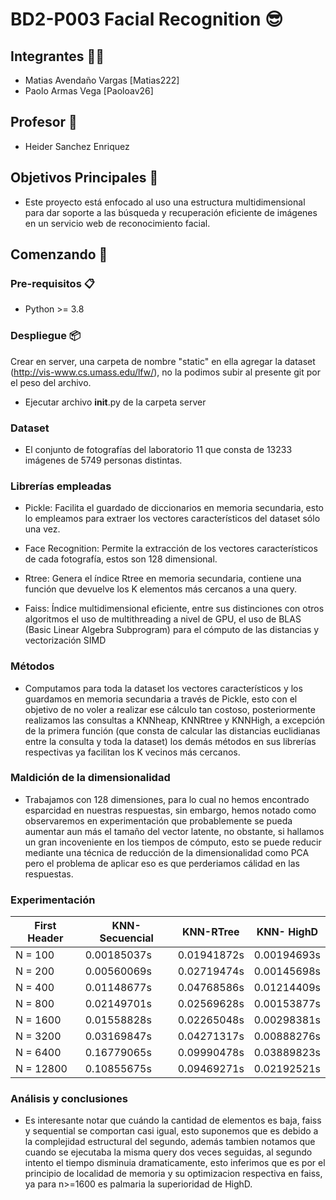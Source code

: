 # BD2-P003 Facial Recognition 😎

## Integrantes 🙋‍♂️
- Matias Avendaño Vargas  [Matias222]
- Paolo Armas Vega [Paoloav26]

## Profesor 🦾
- Heider Sanchez Enriquez

## Objetivos Principales 🎯
- Este proyecto está enfocado al uso una estructura multidimensional para dar soporte a las búsqueda y 
recuperación eficiente de imágenes en un servicio web de reconocimiento facial.

## Comenzando 🚀
### Pre-requisitos 📋
- Python >= 3.8
### Despliegue 📦
 Crear en server, una carpeta de nombre "static" en ella agregar la dataset (http://vis-www.cs.umass.edu/lfw/), no la podimos subir al presente git por el peso del archivo. <br />
- Ejecutar archivo __init__.py de la carpeta server
### Dataset
- El conjunto de fotografías del laboratorio 11 que consta de 13233 imágenes de 5749 personas distintas.
### Librerías empleadas
- Pickle: Facilita el guardado de diccionarios en memoria secundaria, esto lo empleamos para extraer los vectores característicos del dataset sólo una vez. <br />

- Face Recognition: Permite la extracción de los vectores característicos de cada fotografía, estos son 128 dimensional. <br />

- Rtree: Genera el índice Rtree en memoria secundaria, contiene una función que devuelve los K elementos más cercanos a una query.  <br />

- Faiss: Índice multidimensional eficiente, entre sus distinciones con otros algoritmos el uso de multithreading a nivel de GPU, el uso de BLAS (Basic Linear Algebra Subprogram) para el cómputo de las distancias y vectorización SIMD 

### Métodos
- Computamos para toda la dataset los vectores característicos y los guardamos en memoria secundaria a través de Pickle, esto con el objetivo de no voler a realizar ese cálculo tan costoso, posteriormente realizamos las consultas a KNNheap, KNNRtree y KNNHigh, a excepción de la primera función (que consta de calcular las distancias euclidianas entre la consulta y toda la dataset) los demás métodos en sus librerías respectivas ya facilitan los K vecinos más cercanos.

### Maldición de la dimensionalidad
- Trabajamos con 128 dimensiones, para lo cual no hemos encontrado esparcidad en nuestras respuestas, sin embargo, hemos notado como observaremos en experimentación que probablemente se pueda aumentar aun más el tamaño del vector latente, no obstante, si hallamos un gran incoveniente en los tiempos de cómputo, esto se puede reducir mediante una técnica de reducción de la dimensionalidad como PCA pero el problema de aplicar eso es que perderiamos cálidad en las respuestas.

### Experimentación

<center>
 
| First Header  | KNN-Secuencial | KNN-RTree | KNN- HighD |
| ------------- | ------------- | ------------- | ------------- |
| N = 100       |      0.00185037s         |      0.01941872s         |     0.00194693s          |
| N = 200       |       0.00560069s        |         0.02719474s      |       0.00145698s        |
| N = 400       |        0.01148677s       |         0.04768586s      |       0.01214409s        |
| N = 800       |       0.02149701s        |        0.02569628s       |         0.00153877s      |
| N = 1600      |      0.01558828s         |         0.02265048s      |         0.00298381s      |
| N = 3200      |        0.03169847s       |      0.04271317s         |        0.00888276s       |
| N = 6400      |      0.16779065s         |         0.09990478s      |        0.03889823s       |
| N = 12800     |       0.10855675s        |         0.09469271s      |        0.02192521s       |
 
 </center>
 
 ### Análisis y conclusiones
 - Es interesante notar que cuándo la cantidad de elementos es baja, faiss y sequential se comportan casi igual, esto suponemos que es debido a la complejidad estructural del segundo, además tambien notamos que cuando se ejecutaba la misma query dos veces seguidas, al segundo intento el tiempo disminuia dramaticamente, esto inferimos que es por el principio de localidad de memoria y su optimizacion respectiva en faiss, ya para n>=1600 es palmaria la superioridad de HighD.

